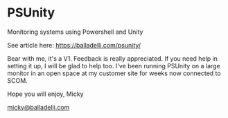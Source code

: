 # PSUnity
Monitoring systems using Powershell and Unity

See article here: https://balladelli.com/psunity/

Bear with me, it's a V1. Feedback is really appreciated.
If you need help in setting it up, I will be glad to help too. 
I've been running PSUnity on a large monitor in an open space at my customer site for weeks now connected to SCOM.

Hope you will enjoy,
Micky

micky@balladelli.com
